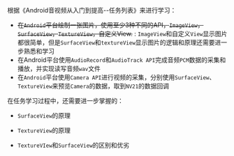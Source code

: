 根据《Android音视频从入门到提高--任务列表》来进行学习：

- ~~在`Android`平台绘制一张图片，使用至少3种不同的API，`ImageView`，`SurfaceView`，`TextureView`，自定义View.~~ : `ImageView`和自定义`View`显示图片都很简单，但是`SurfaceView`和`textureView`显示图片的逻辑和原理还需要进一步熟悉和学习
- 在Android平台使用`AudioRecord`和`AudioTrack API`完成音频`PCM`数据的采集和播放，并实现读写音频`wav`文件
- 在`Android`平台使用`Camera API`进行视频的采集，分别使用`SurfaceView`、`TextureView`来预览`Camera`的数据，取到`NV21`的数据回调





在任务学习过程中，还需要进一步掌握的：

- `SurfaceView`的原理

- `TextureView`的原理

- `TextureVIew`和`SurfaceView`的区别和优劣

  